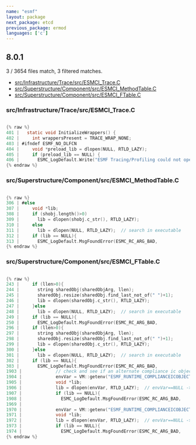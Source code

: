 ```yaml
---
name: "esmf"
layout: package
next_package: etcd
previous_package: ermod
languages: ['c']
---
```

## 8.0.1
3 / 3654 files match, 3 filtered matches.

 - [src/Infrastructure/Trace/src/ESMCI_Trace.C](#srcinfrastructuretracesrcesmci_tracec)
 - [src/Superstructure/Component/src/ESMCI_MethodTable.C](#srcsuperstructurecomponentsrcesmci_methodtablec)
 - [src/Superstructure/Component/src/ESMCI_FTable.C](#srcsuperstructurecomponentsrcesmci_ftablec)

### src/Infrastructure/Trace/src/ESMCI_Trace.C

```c

{% raw %}
401 |   static void InitializeWrappers() {
402 |     int wrappersPresent = TRACE_WRAP_NONE;
403 | #ifndef ESMF_NO_DLFCN
404 |     void *preload_lib = dlopen(NULL, RTLD_LAZY);
405 |     if (preload_lib == NULL) {
406 |       ESMC_LogDefault.Write("ESMF Tracing/Profiling could not open shared library containing instrumentation.", ESMC_LOGMSG_WARN);
{% endraw %}

```
### src/Superstructure/Component/src/ESMCI_MethodTable.C

```c

{% raw %}
306 | #else
307 |     void *lib;
308 |     if (shobj.length()>0)
309 |       lib = dlopen(shobj.c_str(), RTLD_LAZY);
310 |     else
311 |       lib = dlopen(NULL, RTLD_LAZY);  // search in executable
312 |     if (lib == NULL){
313 |       ESMC_LogDefault.MsgFoundError(ESMC_RC_ARG_BAD, 
{% endraw %}

```
### src/Superstructure/Component/src/ESMCI_FTable.C

```c

{% raw %}
243 |     if (llen>0){
244 |       string sharedObj(sharedObjArg, llen);
245 |       sharedObj.resize(sharedObj.find_last_not_of(" ")+1);
246 |       lib = dlopen(sharedObj.c_str(), RTLD_LAZY);
247 |     }else
248 |       lib = dlopen(NULL, RTLD_LAZY);  // search in executable
249 |     if (lib == NULL){
250 |       ESMC_LogDefault.MsgFoundError(ESMC_RC_ARG_BAD,
296 |     if (llen>0){
297 |       string sharedObj(sharedObjArg, llen);
298 |       sharedObj.resize(sharedObj.find_last_not_of(" ")+1);
299 |       lib = dlopen(sharedObj.c_str(), RTLD_LAZY);
300 |     }else
301 |       lib = dlopen(NULL, RTLD_LAZY);  // search in executable
302 |     if (lib == NULL){
303 |       ESMC_LogDefault.MsgFoundError(ESMC_RC_ARG_BAD,
1903 |             // check and see if an alternate compliance ic object was specified
1904 |             envVar = VM::getenv("ESMF_RUNTIME_COMPLIANCEICOBJECT");
1905 |             void *lib;
1906 |             lib = dlopen(envVar, RTLD_LAZY);  // envVar==NULL -> look into exe
1907 |             if (lib == NULL){
1908 |               ESMC_LogDefault.MsgFoundError(ESMC_RC_ARG_BAD,
1969 | 
1970 |             envVar = VM::getenv("ESMF_RUNTIME_COMPLIANCEICOBJECT");
1971 |             void *lib;
1972 |             lib = dlopen(envVar, RTLD_LAZY);  // envVar==NULL -> look into exe
1973 |             if (lib == NULL){
1974 |               ESMC_LogDefault.MsgFoundError(ESMC_RC_ARG_BAD,
{% endraw %}

```